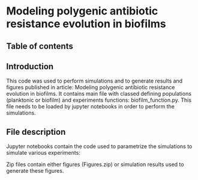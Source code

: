 # Modeling polygenic antibiotic resistance evolution in biofilms


## Table of contents
<!-- toc -->

## Introduction
This code was used to perform simulations and to generate results and figures published in article:  Modeling polygenic antibiotic resistance evolution in biofilms. 
It contains main file with classed defining populations (planktonic or biofilm) and experiments functions: biofilm_function.py. This file needs to be loaded by jupyter notebooks in order to perform the simulations. 


## File description
Jupyter notebooks contain the code used to parametrize the simulations to simulate various experiments: 



Zip files contain either figures (Figures.zip) or simulation results used to generate these figures. 

